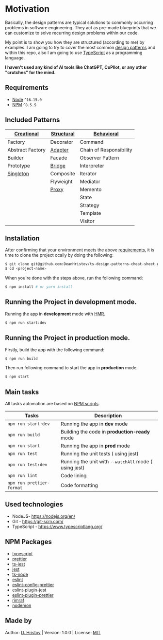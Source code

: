 # Motivation

Basically, the design patterns are typical solutions to commonly occurring problems in software engineering. They act as
pre-made blueprints that we can customize to solve recurring design problems within our code.

My point is to show you how they are structured (according to me) by examples. I am going to try to cover the most
common [design patterns](https://en.wikipedia.org/wiki/Design_Patterns) and within this repo, also I am going to
use [TypeScript](https://www.typescriptlang.org/) as a programming language.

**I haven't used any kind of AI tools like ChatGPT, CoPIlot, or any other "crutches" for the mind.**

## Requirements

- [Node](https://nodejs.org/en/) `^16.15.0`
- [NPM](https://www.npmjs.com/) `^8.5.5`

## Included Patterns

| [Creational](https://rb.gy/rta82)       | [Structural](https://rb.gy/4r76y)   | [Behavioral](https://rb.gy/sa63a) |
|-----------------------------------------|-------------------------------------|-----------------------------------|
| Factory                                 | Decorator                           | Command                           |
| Abstract Factory                        | [Adapter](/src/structural/Adapter/) | Chain of Responsibility           |
| Builder                                 | Facade                              | Observer Pattern                  |
| Prototype                               | [Bridge](/src/structural/Bridge/)   | Interpreter                       |
| [Singleton](/src/creational/singleton/) | Composite                           | Iterator                          |
|                                         | Flyweight                           | Mediator                          |
|                                         | [Proxy](/src/structural/Proxy/)     | Memento                           |
|                                         |                                     | State                             |
|                                         |                                     | Strategy                          |
|                                         |                                     | Template                          |
|                                         |                                     | Visitor                           |

## Installation

After confirming that your environment meets the above [requirements](#requirements), it is time to clone the project
ocally by doing the following:

```bash
$ git clone git@github.com:DeanHristov/ts-design-patterns-cheat-sheet.git <project-name>
$ cd <project-name>
```

When you're done with the steps above, run the following command:

```bash
$ npm install # or yarn install
```

## Running the Project in development mode.

Running the app in **development** mode with [HMR](https://www.npmjs.com/package/nodemon).

```bash
$ npm run start:dev
```

## Running the Project in production mode.

Firstly, build the app with the following command:

```bash
$ npm run build
```

Then run following command to start the app in **production** mode.

```bash
$ npm start
```

## Main tasks

All tasks automation are based on [NPM scripts](https://docs.npmjs.com/misc/scripts).

| Tasks                     | Description                                           |
|---------------------------|-------------------------------------------------------|
| `npm run start:dev`       | Running the app in **dev** mode                       |
| `npm run build`           | Building the code in **production-ready** mode        |
| `npm run start`           | Running the app in **prod** mode                      |
| `npm run test`            | Running the unit tests ( using jest)                  |
| `npm run test:dev`        | Running the unit with `--watchAll` mode ( using jest) |
| `npm run lint`            | Code lining                                           |
| `npm run prettier-format` | Code formatting                                       |

## Used technologies

- NodeJS- https://nodejs.org/en/
- Git - https://git-scm.com/
- TypeScript - https://www.typescriptlang.org/

## NPM Packages

- [typescript](https://www.npmjs.com/package/typescript)
- [prettier](https://www.npmjs.com/package/prettier)
- [ts-jest](https://www.npmjs.com/package/ts-jest)
- [jest](https://www.npmjs.com/package/jest)
- [ts-node](https://www.npmjs.com/package/ts-node)
- [eslint](https://www.npmjs.com/package/eslint)
- [eslint-config-prettier](https://www.npmjs.com/package/eslint-config-prettier)
- [eslint-plugin-jest](https://www.npmjs.com/package/eslint-plugin-jest)
- [eslint-plugin-prettier](https://www.npmjs.com/package/eslint-plugin-prettier)
- [rimraf](https://www.npmjs.com/package/rimraf)
- [nodemon](https://www.npmjs.com/package/nodemon)

## Made by

Author: [D. Hristov](https://dhristov.eu/) | Version: 1.0.0 |
License: [MIT](https://opensource.org/licenses/MIT)
